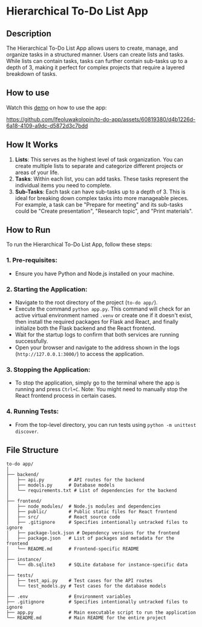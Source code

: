 # Hierarchical To-Do List App

## Description
The Hierarchical To-Do List App allows users to create, manage, and organize tasks in a structured manner. Users can create lists and tasks. While lists can contain tasks, tasks can further contain sub-tasks up to a depth of 3, making it perfect for complex projects that require a layered breakdown of tasks.

## How to use
Watch this [demo](https://loom.com/embed/54f94cb551f74f5ba96676df36a948d0) on how to use the app: 

https://github.com/Ifeoluwakolopin/to-do-app/assets/60819380/d4b1226d-6a18-4109-a9dc-d5872d3c7bdd



## How It Works
1. **Lists**: This serves as the highest level of task organization. You can create multiple lists to separate and categorize different projects or areas of your life.
2. **Tasks**: Within each list, you can add tasks. These tasks represent the individual items you need to complete.
3. **Sub-Tasks**: Each task can have sub-tasks up to a depth of 3. This is ideal for breaking down complex tasks into more manageable pieces. For example, a task can be "Prepare for meeting" and its sub-tasks could be "Create presentation", "Research topic", and "Print materials".

## How to Run

To run the Hierarchical To-Do List App, follow these steps:

### 1. **Pre-requisites**:
- Ensure you have Python and Node.js installed on your machine.

### 2. **Starting the Application**:
- Navigate to the root directory of the project (`to-do app/`).
- Execute the command `python app.py`. This command will check for an active virtual environment named `.venv` or create one if it doesn't exist, then install the required packages for Flask and React, and finally initialize both the Flask backend and the React frontend.
- Wait for the startup logs to confirm that both services are running successfully.
- Open your browser and navigate to the address shown in the logs (`http://127.0.0.1:3000/`) to access the application.

### 3. **Stopping the Application**:
- To stop the application, simply go to the terminal where the app is running and press `Ctrl+C`. Note: You might need to manually stop the React frontend process in certain cases.

### 4. **Running Tests**:
- From the top-level directory, you can run tests using `python -m unittest discover`.


## File Structure
```
to-do app/
│
├── backend/
│   ├── api.py         # API routes for the backend
│   ├── models.py      # Database models
│   └── requirements.txt # List of dependencies for the backend
│
├── frontend/
│   ├── node_modules/  # Node.js modules and dependencies
│   ├── public/        # Public static files for React frontend
│   ├── src/           # React source code
│   ├── .gitignore     # Specifies intentionally untracked files to ignore
│   ├── package-lock.json # Dependency versions for the frontend
│   ├── package.json   # List of packages and metadata for the frontend
│   └── README.md      # Frontend-specific README
│
├── instance/
│   └── db.sqlite3     # SQLite database for instance-specific data
│
├── tests/
│   ├── test_api.py    # Test cases for the API routes
│   └── test_models.py # Test cases for the database models
│
├── .env               # Environment variables
├── .gitignore         # Specifies intentionally untracked files to ignore
├── app.py             # Main executable script to run the application
└── README.md          # Main README for the entire project
```
